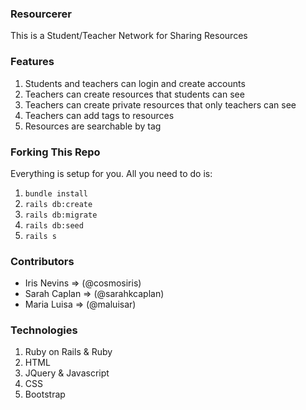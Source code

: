 ### Resourcerer 
This is a Student/Teacher Network for Sharing Resources

### Features
1. Students and teachers can login and create accounts
2. Teachers can create resources that students can see
3. Teachers can create private resources that only teachers can see
4. Teachers can add tags to resources
5. Resources are searchable by tag

### Forking This Repo
Everything is setup for you. All you need to do is:

1. `bundle install`
2. `rails db:create`
3. `rails db:migrate`
4. `rails db:seed`
5. `rails s`


### Contributors
* Iris Nevins => (@cosmosiris)
* Sarah Caplan => (@sarahkcaplan)
* Maria Luisa => (@maluisar)

### Technologies 
1. Ruby on Rails & Ruby
2. HTML
3. JQuery & Javascript
4. CSS
5. Bootstrap
